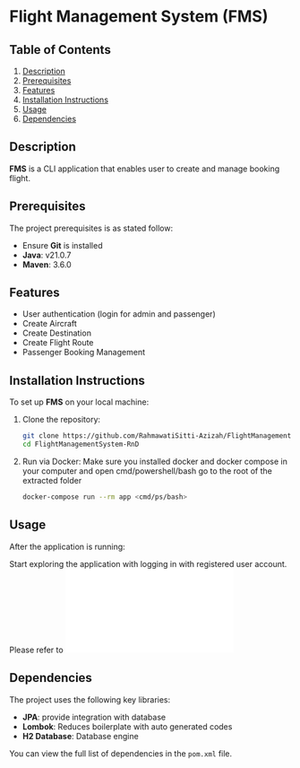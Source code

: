 # **Flight Management System (FMS)**

## Table of Contents

1. [Description](#description)
2. [Prerequisites](#prerequisites)
3. [Features](#features)
4. [Installation Instructions](#installation-instructions)
5. [Usage](#usage)
6. [Dependencies](#dependencies)

## Description

**FMS** is a CLI application that enables user to create and manage booking flight.

## Prerequisites

The project prerequisites is as stated follow:

- Ensure **Git** is installed
- **Java**: v21.0.7
- **Maven**: 3.6.0

## Features

- User authentication (login for admin and passenger)
- Create Aircraft
- Create Destination
- Create Flight Route
- Passenger Booking Management 

## Installation Instructions

To set up **FMS** on your local machine:

1. Clone the repository:

   ```bash
   git clone https://github.com/RahmawatiSitti-Azizah/FlightManagementSystem-RnD.git
   cd FlightManagementSystem-RnD
   ```
2. Run via Docker:
    Make sure you installed docker and docker compose in your computer and open cmd/powershell/bash go to the root of the extracted folder

   ```bash
   docker-compose run --rm app <cmd/ps/bash>
   ```

## Usage

After the application is running:

Start exploring the application with logging in with registered user account. Please refer to ![database](src/main/resources/data.sql)

## Dependencies

The project uses the following key libraries:

- **JPA**: provide integration with database
- **Lombok**: Reduces boilerplate with auto generated codes
- **H2 Database**: Database engine

You can view the full list of dependencies in the `pom.xml` file.
